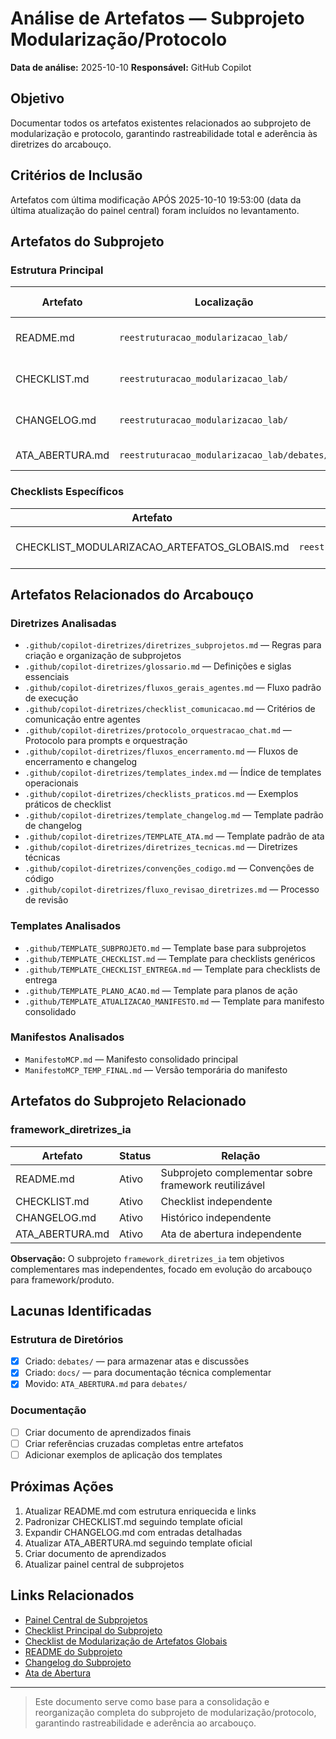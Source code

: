 # Análise de Artefatos — Subprojeto Modularização/Protocolo

**Data de análise:** 2025-10-10
**Responsável:** GitHub Copilot

## Objetivo

Documentar todos os artefatos existentes relacionados ao subprojeto de modularização e protocolo, garantindo rastreabilidade total e aderência às diretrizes do arcabouço.

## Critérios de Inclusão

Artefatos com última modificação APÓS 2025-10-10 19:53:00 (data da última atualização do painel central) foram incluídos no levantamento.

## Artefatos do Subprojeto

### Estrutura Principal

| Artefato | Localização | Status | Última Modificação | Aderência ao Template |
|----------|-------------|--------|-------------------|----------------------|
| README.md | `reestruturacao_modularizacao_lab/` | Ativo | 2025-10-10 | Parcial - requer enriquecimento |
| CHECKLIST.md | `reestruturacao_modularizacao_lab/` | Ativo | 2025-10-10 | Parcial - requer padronização |
| CHANGELOG.md | `reestruturacao_modularizacao_lab/` | Ativo | 2025-10-10 | Parcial - requer expansão |
| ATA_ABERTURA.md | `reestruturacao_modularizacao_lab/debates/` | Ativo | 2025-10-10 | Requer padronização |

### Checklists Específicos

| Artefato | Localização | Status | Aderência |
|----------|-------------|--------|-----------|
| CHECKLIST_MODULARIZACAO_ARTEFATOS_GLOBAIS.md | `reestruturacao_modularizacao_lab/checklists/` | Ativo | Boa - estrutura adequada |

## Artefatos Relacionados do Arcabouço

### Diretrizes Analisadas

- `.github/copilot-diretrizes/diretrizes_subprojetos.md` — Regras para criação e organização de subprojetos
- `.github/copilot-diretrizes/glossario.md` — Definições e siglas essenciais
- `.github/copilot-diretrizes/fluxos_gerais_agentes.md` — Fluxo padrão de execução
- `.github/copilot-diretrizes/checklist_comunicacao.md` — Critérios de comunicação entre agentes
- `.github/copilot-diretrizes/protocolo_orquestracao_chat.md` — Protocolo para prompts e orquestração
- `.github/copilot-diretrizes/fluxos_encerramento.md` — Fluxos de encerramento e changelog
- `.github/copilot-diretrizes/templates_index.md` — Índice de templates operacionais
- `.github/copilot-diretrizes/checklists_praticos.md` — Exemplos práticos de checklist
- `.github/copilot-diretrizes/template_changelog.md` — Template padrão de changelog
- `.github/copilot-diretrizes/TEMPLATE_ATA.md` — Template padrão de ata
- `.github/copilot-diretrizes/diretrizes_tecnicas.md` — Diretrizes técnicas
- `.github/copilot-diretrizes/convenções_codigo.md` — Convenções de código
- `.github/copilot-diretrizes/fluxo_revisao_diretrizes.md` — Processo de revisão

### Templates Analisados

- `.github/TEMPLATE_SUBPROJETO.md` — Template base para subprojetos
- `.github/TEMPLATE_CHECKLIST.md` — Template para checklists genéricos
- `.github/TEMPLATE_CHECKLIST_ENTREGA.md` — Template para checklists de entrega
- `.github/TEMPLATE_PLANO_ACAO.md` — Template para planos de ação
- `.github/TEMPLATE_ATUALIZACAO_MANIFESTO.md` — Template para manifesto consolidado

### Manifestos Analisados

- `ManifestoMCP.md` — Manifesto consolidado principal
- `ManifestoMCP_TEMP_FINAL.md` — Versão temporária do manifesto

## Artefatos do Subprojeto Relacionado

### framework_diretrizes_ia

| Artefato | Status | Relação |
|----------|--------|---------|
| README.md | Ativo | Subprojeto complementar sobre framework reutilizável |
| CHECKLIST.md | Ativo | Checklist independente |
| CHANGELOG.md | Ativo | Histórico independente |
| ATA_ABERTURA.md | Ativo | Ata de abertura independente |

**Observação:** O subprojeto `framework_diretrizes_ia` tem objetivos complementares mas independentes, focado em evolução do arcabouço para framework/produto.

## Lacunas Identificadas

### Estrutura de Diretórios

- [x] Criado: `debates/` — para armazenar atas e discussões
- [x] Criado: `docs/` — para documentação técnica complementar
- [x] Movido: `ATA_ABERTURA.md` para `debates/`

### Documentação

- [ ] Criar documento de aprendizados finais
- [ ] Criar referências cruzadas completas entre artefatos
- [ ] Adicionar exemplos de aplicação dos templates

## Próximas Ações

1. Atualizar README.md com estrutura enriquecida e links
2. Padronizar CHECKLIST.md seguindo template oficial
3. Expandir CHANGELOG.md com entradas detalhadas
4. Atualizar ATA_ABERTURA.md seguindo template oficial
5. Criar documento de aprendizados
6. Atualizar painel central de subprojetos

## Links Relacionados

- [Painel Central de Subprojetos](../../.github/painel_subprojetos.md)
- [Checklist Principal do Subprojeto](../CHECKLIST.md)
- [Checklist de Modularização de Artefatos Globais](../checklists/CHECKLIST_MODULARIZACAO_ARTEFATOS_GLOBAIS.md)
- [README do Subprojeto](../README.md)
- [Changelog do Subprojeto](../CHANGELOG.md)
- [Ata de Abertura](../debates/ATA_ABERTURA.md)

---

> Este documento serve como base para a consolidação e reorganização completa do subprojeto de modularização/protocolo, garantindo rastreabilidade e aderência ao arcabouço.
